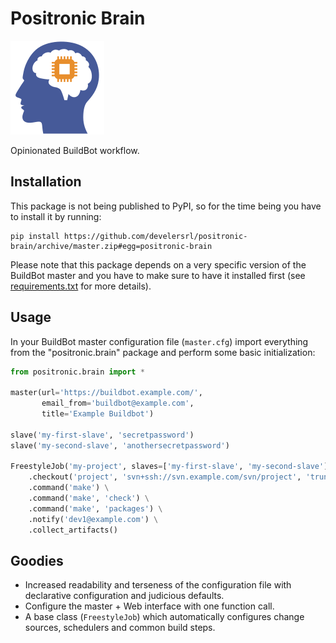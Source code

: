 Positronic Brain
================

![Logo](logo.png)

Opinionated BuildBot workflow.


Installation
------------

This package is not being published to PyPI, so for the time being you have to install it by
running:

    pip install https://github.com/develersrl/positronic-brain/archive/master.zip#egg=positronic-brain

Please note that this package depends on a very specific version of the BuildBot master and you
have to make sure to have it installed first (see [requirements.txt](requirements.txt) for more
details).


Usage
-----

In your BuildBot master configuration file (`master.cfg`) import everything from the
"positronic.brain" package and perform some basic initialization:

```python
from positronic.brain import *

master(url='https://buildbot.example.com/',
       email_from='buildbot@example.com',
       title='Example Buildbot')

slave('my-first-slave', 'secretpassword')
slave('my-second-slave', 'anothersecretpassword')

FreestyleJob('my-project', slaves=['my-first-slave', 'my-second-slave']) \
    .checkout('project', 'svn+ssh://svn.example.com/svn/project', 'trunk') \
    .command('make') \
    .command('make', 'check') \
    .command('make', 'packages') \
    .notify('dev1@example.com') \
    .collect_artifacts()
```


Goodies
-------

* Increased readability and terseness of the configuration file with declarative configuration and
  judicious defaults.
* Configure the master + Web interface with one function call.
* A base class (`FreestyleJob`) which automatically configures change sources, schedulers and
  common build steps.
